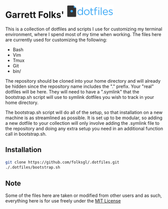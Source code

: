 # Garrett Folks' <img src="dotfiles-logo.png" alt="dotfiles logo" width="150">

This is a collection of dotfiles and scripts I use for customizing my terminal
environment, where I spend most of my time when working. The files here
are currently used for customizing the following:

- Bash
- Vim
- Tmux
- Git
- bin/

The repository should be cloned into your home directory and will already be
hidden since the repository name includes the "." prefix. Your "real" dotfiles 
will be here. They will need to have a ".symlink" that the bootstrap.sh script
will use to symlink dotfiles you wish to track in your home directory.

The bootstrap.sh script will do all of the setup, so that installation on a new 
machine is as streamlined as possible. It is set up to be modular, so adding a 
new dotfile to your collection will only involve adding the .symlink file to the
repository and doing any extra setup you need in an additional function call in
bootstrap.sh.

## Installation
```sh
git clone https://github.com/folksgl/.dotfiles.git
./.dotfiles/bootstrap.sh
```

## Note

Some of the files here are taken or modified from other users and as such,
everything here is for use freely under the [MIT License](LICENSE)

